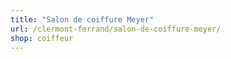 ```yaml
---
title: "Salon de coiffure Meyer"
url: /clermont-ferrand/salon-de-coiffure-meyer/
shop: coiffeur
---
```

